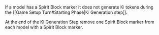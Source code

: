 If a model has a Spirit Block marker it does not generate Ki tokens during the [[Game Setup Turn#Starting Phase|Ki Generation step]].

At the end of the Ki Generation Step remove one Spirit Block marker from each model with a Spirit Block marker.